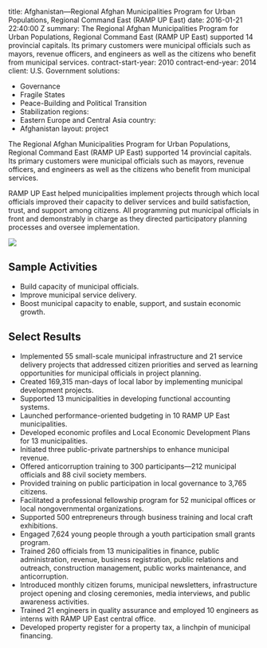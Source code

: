 
title: Afghanistan—Regional Afghan Municipalities Program for Urban Populations, Regional
  Command East (RAMP UP East)
date: 2016-01-21 22:40:00 Z
summary: The Regional Afghan Municipalities Program for Urban Populations, Regional
  Command East (RAMP UP East) supported 14 provincial capitals. Its primary customers
  were municipal officials such as mayors, revenue officers, and engineers as well
  as the citizens who benefit from municipal services.
contract-start-year: 2010
contract-end-year: 2014
client: U.S. Government
solutions:
- Governance
- Fragile States
- Peace-Building and Political Transition
- Stabilization
regions:
- Eastern Europe and Central Asia
country:
- Afghanistan
layout: project


The Regional Afghan Municipalities Program for Urban Populations, Regional Command East (RAMP UP East) supported 14 provincial capitals. Its primary customers were municipal officials such as mayors, revenue officers, and engineers as well as the citizens who benefit from municipal services.

RAMP UP East helped municipalities implement projects through which local officials improved their capacity to deliver services and build satisfaction, trust, and support among citizens. All programming put municipal officials in front and demonstrably in charge as they directed participatory planning processes and oversee implementation.

![][1]

## Sample Activities

* Build capacity of municipal officials.
* Improve municipal service delivery.
* Boost municipal capacity to enable, support, and sustain economic growth.

## Select Results

* Implemented 55 small-scale municipal infrastructure and 21 service delivery projects that addressed citizen priorities and served as learning opportunities for municipal officials in project planning.
* Created 169,315 man-days of local labor by implementing municipal development projects.
* Supported 13 municipalities in developing functional accounting systems.
* Launched performance-oriented budgeting in 10 RAMP UP East municipalities.
* Developed economic profiles and Local Economic Development Plans for 13 municipalities.
* Initiated three public-private partnerships to enhance municipal revenue.
* Offered anticorruption training to 300 participants—212 municipal officials and 88 civil society members.
* Provided training on public participation in local governance to 3,765 citizens.
* Facilitated a professional fellowship program for 52 municipal offices or local nongovernmental organizations.
* Supported 500 entrepreneurs through business training and local craft exhibitions.
* Engaged 7,624 young people through a youth participation small grants program.
* Trained 260 officials from 13 municipalities in finance, public administration, revenue, business registration, public relations and outreach, construction management, public works maintenance, and anticorruption.
* Introduced monthly citizen forums, municipal newsletters, infrastructure project opening and closing ceremonies, media interviews, and public awareness activities.
* Trained 21 engineers in quality assurance and employed 10 engineers as interns with RAMP UP East central office.
* Developed property register for a property tax, a linchpin of municipal financing.

[1]: https://assetify-dai.com/projects/RAMPUP.jpg
